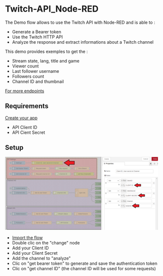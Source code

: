 # Twitch-API_Node-RED
The Demo flow allows to use the Twitch API with Node-RED and is able to :
- Generate a Bearer token
- Use the Twitch HTTP API
- Analyze the response and extract informations about a Twitch channel

This demo provides exemples to get the :
- Stream state, lang, title and game
- Viewer count
- Last follower username
- Followers count
- Channel ID and thumbnail

[For more endpoints](https://dev.twitch.tv/docs/api/reference)

## Requirements
[Create your app](https://dev.twitch.tv/console/apps)
- API Client ID
- API Cient Secret

## Setup
![Flow Setup](/Setup.png)
- [Import the flow](https://nodered.org/docs/user-guide/editor/workspace/import-export)
- Double clic on the "change" node
- Add your Client ID
- Add your Client Secret
- Add the channel to "analyze"
- Clic on "get bearer token" to generate and save the authentication token
- Clic on "get channel ID" (the channel ID will be used for some requests)



